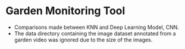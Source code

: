 # Garden Monitoring Tool
- Comparisons made between KNN and Deep Learning Model, CNN.
- The data directory containing the image dataset annotated from a garden video was ignored due to the size of the images.
